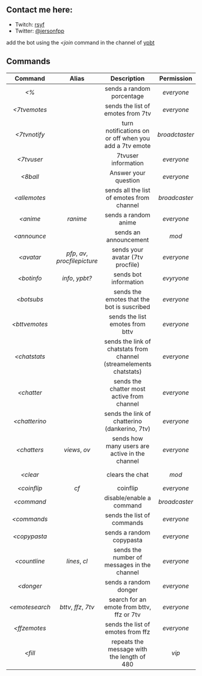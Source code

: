 ## Contact me here:
* Twitch: [rsyf](https://www.twitch.tv/rsyf)
* Twitter: [@jersonfpp](https://twitter.com/jersonfpp)	

add the bot using the  *<join* command in the channel of [ypbt](https://www.twitch.tv/ypbt)

## Commands

| Command  | Alias  | Description  | Permission | Botpermission| Cooldown |
|:-----------:|:-----------:|:------------:|:------:|:------:|:------:|
| *<%* |  | sends a random porcentage | *everyone* |  | *5* seconds |
| *<7tvemotes* |  | sends the list of emotes from 7tv | *everyone* |  | *10* seconds |
| *<7tvnotify* |  | turn notifications on or off when you add a 7tv emote | *broadctaster* |  | *10* seconds |
| *<7tvuser* |  | 7tvuser information | *everyone* |   | *10* seconds |
| *<8ball* |  | Answer your question | *everyone* |  | *5* seconds |
| *<allemotes* |  | sends all the list of emotes from channel | *broadcaster* | *vip*  | *15* seconds |
| *<anime* | _ranime_ | sends a random anime | *everyone* |  | *3* seconds |
| *<announce* |  | sends an announcement| *mod* | *mod* | *10* seconds |
| *<avatar* | _pfp_, _av_, _procfilepicture_ | sends your avatar (7tv procfile) | *everyone* |  | *5* seconds |
| *<botinfo* | _info_,  _ypbt?_  | sends bot information | *evyryone* |  | *10* seconds |
| *<botsubs* |  | sends the emotes that the bot is suscribed | *everyone* |  | *10* seconds |
| *<bttvemotes* |  | sends the list emotes from bttv | *everyone* |  | *10* seconds |
| *<chatstats* |  | sends the link of chatstats from channel (streamelements chatstats) | *everyone* |  | *10* seconds |
| *<chatter* |  | sends the chatter most active from channel | *everyone* |  | *10* seconds |
| *<chatterino* |  | sends the link of chatterino (dankerino, 7tv) | *everyone* |  | *10* seconds |
| *<chatters* | _views_, _ov_ | sends how many users are active in the channel  | *everyone* |  | *10* seconds |
| *<clear* |  | clears the chat | *mod* | *mod* | *10* seconds |
| *<coinflip* | _cf_ | coinflip | *everyone* |  | *5* seconds | 
| *<command* |  | disable/enable a command  | *broadcaster* |  | *10* seconds |
| *<commands* |  | sends the list of commands | *everyone* |  | *10* seconds |
| *<copypasta* |  | sends a random copypasta | *everyone* |  | *5* seconds |
| *<countline* | _lines_, _cl_  | sends the number of messages in the channel | *everyone* |  | *10* seconds |
| *<donger* |  | sends a random donger | *everyone* |  | *5* seconds |
| *<emotesearch* | _bttv_, _ffz_, _7tv_ | search for an emote from bttv, ffz or 7tv | *everyone* |  | *10* seconds |
| *<ffzemotes* |  | sends the list of emotes from ffz | *everyone* |  | *10* seconds |
| *<fill* |  | repeats the message with the length of 480 | *vip* | *vip* | *10* seconds |



